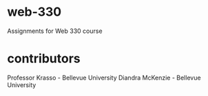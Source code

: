 # web-330
Assignments for Web 330 course
# contributors
Professor Krasso - Bellevue University
Diandra McKenzie - Bellevue University
